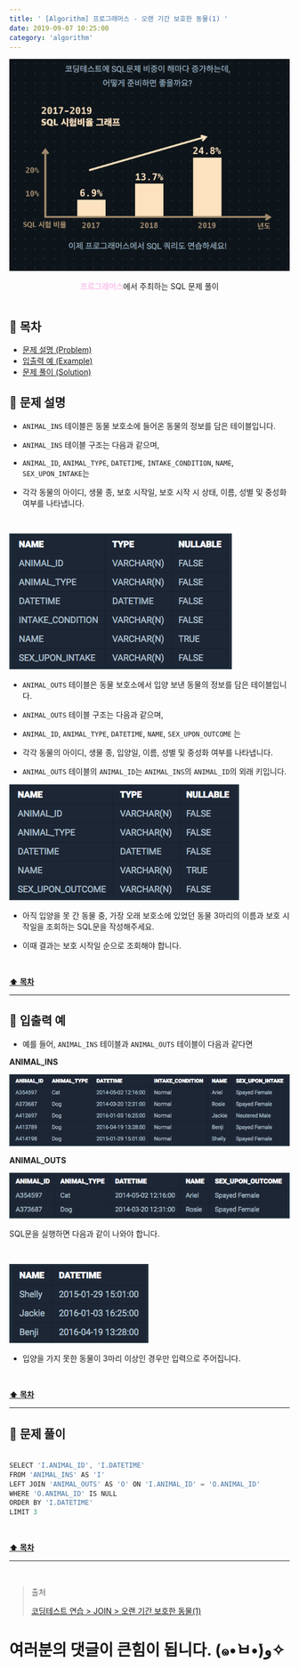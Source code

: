 ```yaml
---
title: ' [Algorithm] 프로그래머스 - 오랜 기간 보호한 동물(1) '
date: 2019-09-07 10:25:00
category: 'algorithm'
---
```


![](../../images/sql/logo.png)

<center><strong style="color:#fbc2eb">프로그래머스</strong>에서 주최하는 SQL 문제 풀이</center>

<br />

## **💎 목차**
  * [문제 설명 (Problem)](#-문제-설명)
  * [입출력 예 (Example)](#-입출력-예)
  * [문제 풀이 (Solution)](#-문제-풀이)

## **📕 문제 설명**

- `ANIMAL_INS` 테이블은 동물 보호소에 들어온 동물의 정보를 담은 테이블입니다.

- `ANIMAL_INS` 테이블 구조는 다음과 같으며,

- `ANIMAL_ID`, `ANIMAL_TYPE`, `DATETIME`, `INTAKE_CONDITION`, `NAME`, `SEX_UPON_INTAKE`는

- 각각 동물의 아이디, 생물 종, 보호 시작일, 보호 시작 시 상태, 이름, 성별 및 중성화 여부를 나타냅니다.

<br />

![](../../images/sql/table.1.png)
<br />

- `ANIMAL_OUTS` 테이블은 동물 보호소에서 입양 보낸 동물의 정보를 담은 테이블입니다. 

- `ANIMAL_OUTS` 테이블 구조는 다음과 같으며, 

- `ANIMAL_ID`, `ANIMAL_TYPE`, `DATETIME`, `NAME`, `SEX_UPON_OUTCOME` 는 

- 각각 동물의 아이디, 생물 종, 입양일, 이름, 성별 및 중성화 여부를 나타냅니다. 

- `ANIMAL_OUTS` 테이블의 `ANIMAL_ID`는 `ANIMAL_INS`의 `ANIMAL_ID`의 외래 키입니다.

![](../../images/sql/table.2.png)
<br />

- 아직 입양을 못 간 동물 중, 가장 오래 보호소에 있었던 동물 3마리의 이름과 보호 시작일을 조회하는 SQL문을 작성해주세요.

- 이때 결과는 보호 시작일 순으로 조회해야 합니다.

<br />

**[⬆ 목차](#-목차)**

---

## **📙 입출력 예**

- 예를 들어, `ANIMAL_INS` 테이블과 `ANIMAL_OUTS` 테이블이 다음과 같다면

__ANIMAL_INS__

![](../../images/sql/join/3-1.example.png)
<br />

__ANIMAL_OUTS__

![](../../images/sql/join/3-2.example.png)
<br />

SQL문을 실행하면 다음과 같이 나와야 합니다.

<br />

![](../../images/sql/join/3-3.example.png)
<br />

* 입양을 가지 못한 동물이 3마리 이상인 경우만 입력으로 주어집니다.

<br />

**[⬆ 목차](#-목차)**

---

## **📘 문제 풀이**

```js

SELECT 'I.ANIMAL_ID', 'I.DATETIME'
FROM 'ANIMAL_INS' AS 'I'
LEFT JOIN 'ANIMAL_OUTS' AS 'O' ON 'I.ANIMAL_ID' = 'O.ANIMAL_ID'
WHERE 'O.ANIMAL_ID' IS NULL
ORDER BY 'I.DATETIME'
LIMIT 3

```

<br />

**[⬆ 목차](#-목차)**

---

<br />

> 출처
>
> <a href="https://programmers.co.kr/learn/courses/30/lessons/59044" target="_blank">코딩테스트 연습 > JOIN > 오랜 기간 보호한 동물(1)</a>

# 여러분의 댓글이 큰힘이 됩니다. (๑•̀ㅂ•́)و✧
